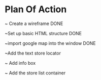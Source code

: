 # Plan Of Action

~ Create a wireframe DONE

~Set up basic HTML structure DONE

~import google map into the window DONE

~Add the text store locator

~ Add info box

~ Add the store list container